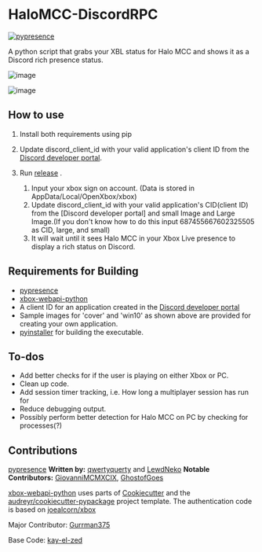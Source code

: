 # HaloMCC-DiscordRPC
[![pypresence](https://img.shields.io/badge/using-pypresence-00bb88.svg?style=for-the-badge&logo=discord&logoWidth=20)](https://github.com/qwertyquerty/pypresence)

A python script that grabs your XBL status for Halo MCC and shows it as a Discord rich presence status.

![image](https://i.imgur.com/51Zdnv9l.png)

![image](https://user-images.githubusercontent.com/25113575/79253406-024b9e80-7e38-11ea-800f-2445d05d835e.png)

<h2>How to use</h2>

1. Install both requirements using pip
2. Update discord_client_id with your valid application's client ID from the [Discord developer portal](https://discordapp.com/developers).  
3. Run [release](https://github.com/Gurrman375/HaloMCC-DiscordRPC/releases) . 
	
	1. Input your xbox sign on account. (Data is stored in AppData/Local/OpenXbox/xbox)
 	2. Update discord_client_id with your valid application's CID(client ID) from the [Discord developer portal] and small Image and Large Image.(If you don't know how to do this input 687455667602325505 as CID, large, and small)
 	3. It will wait until it sees Halo MCC in your Xbox Live presence to display a rich status on Discord.

<h2>Requirements for Building</h2>

* [pypresence](https://github.com/qwertyquerty/pypresence)
* [xbox-webapi-python](https://github.com/openxbox/xbox-webapi-python)
* A client ID for an application created in the [Discord developer portal](https://discordapp.com/developers) 
* Sample images for 'cover' and 'win10' as shown above are provided for creating your own application.
* [pyinstaller](https://www.pyinstaller.org/downloads.html) for building the executable.


<h2>To-dos</h2>

* Add better checks for if the user is playing on either Xbox or PC.
* Clean up code.
* Add session timer tracking, i.e. How long a multiplayer session has run for
* Reduce debugging output.
* Possibly perform better detection for Halo MCC on PC by checking for processes(?)

<h2>Contributions</h2>

[pypresence](https://github.com/qwertyquerty/pypresence) <b>Written by:</b> [qwertyquerty](https://github.com/qwertyquerty) and [LewdNeko](https://github.com/lewdneko) <b>Notable Contributors:</b> [GiovanniMCMXCIX](https://github.com/GiovanniMCMXCIX), [GhostofGoes](https://github.com/GhostofGoes)

[xbox-webapi-python](https://github.com/openxbox/xbox-webapi-python) uses parts of [Cookiecutter](https://github.com/audreyr/cookiecutter) and the [audreyr/cookiecutter-pypackage](https://github.com/audreyr/cookiecutter-pypackage) project template. The authentication code is based on [joealcorn/xbox](https://github.com/joealcorn/xbox)

Major Contributor: [Gurrman375](https://github.com/Gurrman375)

Base Code: [kay-el-zed](https://github.com/kay-el-zed)

